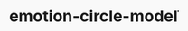# emotion-circle-model
<!DOCTYPE html>
<html lang="en">
<head>
    <meta charset="UTF-8">
    <meta name="viewport" content="width=device-width, initial-scale=1.0">
    <title>Emotion Circle</title>
    <style>
        body, html {
            margin: 0;
            height: 100%;
            display: flex;
            justify-content: center;
            align-items: center;
            background-color: #f9f9f9; /* 添加背景色以便更容易观察 */
        }
        canvas {
            border: 1px solid black; /* 可选：为 canvas 添加边框 */
        }
    </style>
</head>
<body>
    <canvas id="emotionCanvas"></canvas>
    <script>
        const canvas = document.getElementById('emotionCanvas');
        const ctx = canvas.getContext('2d');

        // 设置画布固定尺寸
        const canvasWidth = 800;
        const canvasHeight = 800;
        canvas.width = canvasWidth;
        canvas.height = canvasHeight;

        // 圆和内容的参数
        const radius = Math.min(canvas.height, canvas.width) * 0.33; // 圆直径是画布尺寸的 2/3
        const centerX = canvas.width / 2;
        const centerY = canvas.height / 2;

        // 绘制圆
        ctx.beginPath();
        ctx.arc(centerX, centerY, radius, 0, 2 * Math.PI);
        ctx.strokeStyle = 'black';
        ctx.lineWidth = 30;
        ctx.stroke();

        // 绘制轴线
        ctx.beginPath();
        ctx.moveTo(centerX, centerY - radius - canvas.width * 0.05);  // 上方
        ctx.lineTo(centerX, centerY + radius + canvas.width * 0.05);  // 下方
        ctx.moveTo(centerX - radius - canvas.width * 0.05, centerY);  // 左侧
        ctx.lineTo(centerX + radius + canvas.width * 0.05, centerY);  // 右侧
        ctx.strokeStyle = 'black';
        ctx.lineWidth = 2;
        ctx.stroke();

        // 设置文本样式
        ctx.font = '20px Arial';
        ctx.fillStyle = 'black';
        ctx.textAlign = 'center';

        // 标注情绪标签
        ctx.fillText('Arousal', centerX, centerY - radius - 40);
        ctx.fillText('Valence', centerX + radius + 50, centerY + 5);
        ctx.fillText('Calm', centerX, centerY + radius + 4
